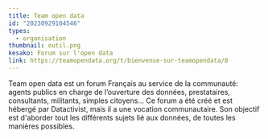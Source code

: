 ```yaml
---
title: Team open data
id: "20230929104546"
types:
  - organisation
thumbnail: outil.png
kesako: Forum sur l'open data
link: https://teamopendata.org/t/bienvenue-sur-teamopendata/8
---
```


Team open data est un forum Français au service de la communauté: agents publics en charge de l’ouverture des données, prestataires, consultants, militants, simples citoyens…
Ce forum a été créé et est hébergé par Datactivist, mais il a une vocation communautaire.
Son objectif est d'aborder tout les différents sujets lié aux données, de toutes les manières possibles.